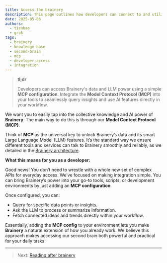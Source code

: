 ```yaml
---
title: Access the brainery
description: This page outlines how developers can connect to and utilize Brainery's extensive knowledge base and AI-driven capabilities. By integrating a straightforward MCP configuration, you can seamlessly access powerful insights directly within your existing development tools and workflows.
date: 2025-05-06
authors:
  - tieubao
  - grok
tags:
  - brainery
  - knowledge-base
  - second-brain
  - mcp
  - developer-access
  - integration
---
```


> **tl;dr**
>
> Developers can access Brainery's data and LLM power using a simple **MCP configuration**. Integrate the **Model Context Protocol (MCP)** into your tools to seamlessly query insights and use AI features directly in your workflow.

We want you to easily tap into the collective knowledge and AI power of **Brainery**. The main way to do this is through our **Model Context Protocol (MCP)**.

Think of **MCP** as the universal key to unlock Brainery’s data and its smart Large Language Model (LLM) features. It’s the standard way we ensure different tools and services can talk to Brainery smoothly and reliably, as we detailed in the [Brainery architecture](architecture.md).

**What this means for you as a developer:**

Good news! You don’t need to wrestle with a whole new set of complex APIs for everyday access. We’ve focused on making integration simple. You can bring Brainery’s power into your go-to tools, scripts, or development environments by just adding an **MCP configuration**.

Once configured, you can:

* Query for specific data points or insights.
* Ask the LLM to process or summarize information.
* Fetch connected ideas and trends directly within your workflow.

Essentially, adding the **MCP config** to your environment lets you make **Brainery** a natural extension of how you already work. We believe this approach makes accessing our second brain both powerful and practical for your daily tasks.

---

> Next: [Reading after brainery](reading.md)
